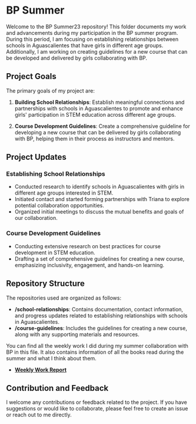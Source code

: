 # BP Summer 

Welcome to the BP Summer23 repository! This folder documents my work and advancements during my participation in the BP summer program. During this period, I am focusing on establishing relationships between schools in Aguascalientes that have girls in different age groups. Additionally, I am working on creating guidelines for a new course that can be developed and delivered by girls collaborating with BP.

## Project Goals

The primary goals of my project are:

1. **Building School Relationships**: Establish meaningful connections and partnerships with schools in Aguascalientes to promote and enhance girls' participation in STEM education across different age groups.

2. **Course Development Guidelines**: Create a comprehensive guideline for developing a new course that can be delivered by girls collaborating with BP, helping them in their process as instructors and mentors.


## Project Updates

### Establishing School Relationships

- Conducted research to identify schools in Aguascalientes with girls in different age groups interested in STEM.
- Initiated contact and started forming partnerships with Triana to explore potential collaboration opportunities.
- Organized initial meetings to discuss the mutual benefits and goals of our collaboration.

### Course Development Guidelines

- Conducting extensive research on best practices for course development in STEM education.
- Drafting a set of comprehensive guidelines for creating a new course, emphasizing inclusivity, engagement, and hands-on learning.


## Repository Structure

The repositories used are organized as follows:

- **/school-relationships**: Contains documentation, contact information, and progress updates related to establishing relationships with schools in Aguascalientes.
- **/course-guidelines**: Includes the guidelines for creating a new course, along with any supporting materials and resources.

You can find all the weekly work I did during my summer collaboration with BP in this file. It also contains information of all the books read during the summer and what I think about them.
- **[Weekly Work Report](https://github.com/patroneshermosos-oficial/Summer23/blob/main/CristinaVelazquez/WorkReport.md)**


## Contribution and Feedback

I welcome any contributions or feedback related to the project. If you have suggestions or would like to collaborate, please feel free to create an issue or reach out to me directly.



